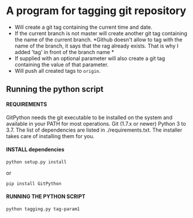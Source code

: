 # A program for tagging git repository

* Will create a git tag containing the current time and date.
* If the current branch is not master will create another git tag containing the
name of the current branch. 
*Github doesn't allow to tag with the name of the branch, it says that the rag already exists.  That is why I added 'tag' in front of the branch name *
* If supplied with an optional parameter will also create a git tag containing the
value of that parameter.
* Will push all created tags to `origin`.

## Running the python script

#### REQUIREMENTS
GitPython needs the git executable to be installed on the system and available in your PATH for most operations. 
Git (1.7.x or newer)
Python 3 to 3.7.
The list of dependencies are listed in ./requirements.txt. The installer takes care of installing them for you.

#### INSTALL dependencies

```
python setup.py install
```
or 

```
pip install GitPython
```

#### RUNNING THE PYTHON SCRIPT

```
python tagging.py tag-param1
```